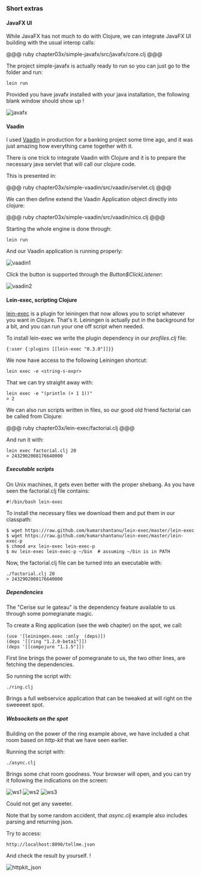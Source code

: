 ### Short extras

#### JavaFX UI

While JavaFX has not much to do with Clojure, we can integrate JavaFX UI building with the usual interop calls:

@@@ ruby chapter03x/simple-javafx/src/javafx/core.clj @@@

The project simple-javafx is actually ready to run so you can just go to the folder and run:

    lein run

Provided you have javafx installed with your java installation, the following blank window should show up !

![javafx](../images/chap03/javafx.png)

#### Vaadin

I used [Vaadin](https://vaadin.com/home) in production for a banking project some time ago, and it was just amazing how everything came together with it.

There is one trick to integrate Vaadin with Clojure and it is to prepare the necessary java servlet that will call our clojure code.

This is presented in:

@@@ ruby chapter03x/simple-vaadin/src/vaadin/servlet.clj @@@

We can then define extend the Vaadin Application object directly into clojure:

@@@ ruby chapter03x/simple-vaadin/src/vaadin/nico.clj @@@

Starting the whole engine is done through:

    lein run 

And our Vaadin application is running properly:

![vaadin1](../images/chap03/vaadin1.png)

Click the button is supported through the *Button$ClickListener*:

![vaadin2](../images/chap03/vaadin2.png)

#### Lein-exec, scripting Clojure

[lein-exec](https://github.com/kumarshantanu/lein-exec) is a plugin for leiningen that now allows you to script whatever you want in Clojure. That's it. Leiningen is actually put in the background for a bit, and you can run your one off script when needed.

To install lein-exec we write the plugin dependency in our *profiles.clj* file:

    {:user {:plugins [[lein-exec "0.3.0"]]}}

We now have access to the following Leiningen shortcut:

    lein exec -e <string-s-expr>

That we can try straight away with:

    lein exec -e "(println (+ 1 1))"    
    > 2

We can also run scripts written in files, so our good old friend factorial can be called from Clojure:

@@@ ruby chapter03x/lein-exec/factorial.clj @@@

And run it with:

    lein exec factorial.clj 20
    > 2432902008176640000

##### Executable scripts

On Unix machines, it gets even better with the proper shebang. As you have seen the factorial.clj file contains:

    #!/bin/bash lein-exec

To install the necessary files we download them and put them in our classpath:

    $ wget https://raw.github.com/kumarshantanu/lein-exec/master/lein-exec
    $ wget https://raw.github.com/kumarshantanu/lein-exec/master/lein-exec-p
    $ chmod a+x lein-exec lein-exec-p
    $ mv lein-exec lein-exec-p ~/bin  # assuming ~/bin is in PATH

Now, the factorial.clj file can be turned into an executable with:

    ./factorial.clj 20
    > 2432902008176640000

##### Dependencies

The "Cerise sur le gateau" is the dependency feature available to us through some pomegranate magic.

To create a Ring application (see the web chapter) on the spot, we call:

    (use '[leiningen.exec :only  (deps)])
    (deps '[[ring "1.2.0-beta1"]])
    (deps '[[compojure "1.1.5"]])

First line brings the power of pomegranate to us, the two other lines, are fetching the dependencies.

So running the script with:

    ./ring.clj

Brings a full webservice application that can be tweaked at will right on the sweeeeet spot.

##### Websockets on the spot

Building on the power of the ring example above, we have included a chat room based on *http-kit* that we have seen earlier.

Running the script with:

    ./async.clj

Brings some chat room goodness. Your browser will open, and you can try it following the indications on the screen:

![ws1](../images/chap03/ws1.png)
![ws2](../images/chap03/ws2.png)
![ws3](../images/chap03/ws3.png)

Could not get any sweeter.

Note that by some random accident, that *async.clj* example also includes parsing and returning json.

Try to access:

    http://localhost:8090/tellme.json

And check the result by yourself. !

![httpkit_json](../images/chap03/httpkit_json.png)
